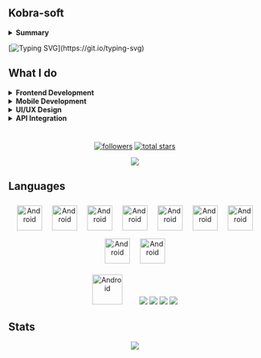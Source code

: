 ## Kobra-soft
<details>
  <summary><b>Summary</b></summary>
I'm a passionate <b>Full Stack Developer</b>, with a strong focus on creating modern, responsive web and mobile applications. I specialise in leveraging the power of <b>React.js</b>, <b>TypeScript</b>, <b>Node.js</b> and <b>TailwindCSS</b> to build clean, user-friendly interfaces that deliver seamless experiences across all devices..
</details>

[![Typing SVG](https://readme-typing-svg.demolab.com?font=Noto+Sans&size=33&pause=100&color=DC0663&background=17000000&width=770&height=60&lines=I'm+a+passionate+Full+Stack+Developer%2C;with+a+strong+focus+on++creating+modern%2C;responsive+web+and+mobile+applications.;I+specialise+in+leveraging+the+power+of+React.js%2C;TypeScript%2C++Node.js+and+TailwindCSS;to+build+clean%2C+user-friendly+interfaces+that+;deliver+seamless+experiences+across+all+devices.)](https://git.io/typing-svg)

## What I do

<details>
  <summary><b>Frontend Development</b></summary>
  Crafting dynamic, responsive and pixel-perfect web applications using <b>React.js</b>, <b>JavaScript</b> & modern frameworks like <b>Next.js</b> and <b>Vue.js</b>.
</details>

<details>
  <summary><b>Mobile Development</b></summary>
  Building cross-platform mobile apps with React Native, ensuring smooth performance on both <b>Android</b> and <b>iOS</b>.
</details>

<details>
  <summary><b>UI/UX Design</b></summary>
  Designing intuitive and contemporary interfaces, with a focus on <b>user experience</b>, <b>accessibility</b> and sleek <b>animations</b>.
</details>

<details>
  <summary><b>API Integration</b></summary>
  Connecting frontends to powerful backends with <b>REST APIs</b> and <b>GraphQL</b>.
</details>

#

<p align="center">
  <a href="https://github.com/Kobra-soft?tab=followers">
    <img alt="followers" title="Follow me on Github" src="https://custom-icon-badges.demolab.com/github/followers/Kobra-soft?color=236ad3&labelColor=1155ba&style=for-the-badge&logo=person-add&label=Follow&logoColor=white"/></a>
      
  <a href="https://github.com/Kobra-soft?tab=repositories&sort=stargazers">
    <img alt="total stars" title="Total stars on GitHub" src="https://custom-icon-badges.demolab.com/github/stars/Kobra-soft?color=55960c&style=for-the-badge&labelColor=488207&logo=star"/></a>
</p>

<div align="center">
  
  ![](https://komarev.com/ghpvc/?username=kobra-soft)
  
</div>

## Languages
<p align="center">
  <img src="https://cdn.jsdelivr.net/gh/devicons/devicon@latest/icons/javascript/javascript-original.svg"               height="50" style="vertical-align:top; margin:8px" alt="Android" title="Android" />
  <img src="https://cdn.jsdelivr.net/gh/devicons/devicon@latest/icons/react/react-original-wordmark.svg"                height="50" style="vertical-align:top; margin:8px" alt="Android" title="Android" />
  <img src="https://cdn.jsdelivr.net/gh/devicons/devicon@latest/icons/tailwindcss/tailwindcss-original.svg"             height="50" style="vertical-align:top; margin:8px" alt="Android" title="Android" />
  <img src="https://cdn.jsdelivr.net/gh/devicons/devicon@latest/icons/android/android-plain-wordmark.svg"               height="50" style="vertical-align:top; margin:8px" alt="Android" title="Android" />
  <img src="https://cdn.jsdelivr.net/gh/devicons/devicon@latest/icons/html5/html5-plain-wordmark.svg"                   height="50" style="vertical-align:top; margin:8px" alt="Android" title="Android" />
  <img src="https://cdn.jsdelivr.net/gh/devicons/devicon@latest/icons/graphql/graphql-plain-wordmark.svg"               height="50" style="vertical-align:top; margin:8px" alt="Android" title="Android" />
  <img src="https://cdn.jsdelivr.net/gh/devicons/devicon@latest/icons/git/git-plain-wordmark.svg"                       height="50" style="vertical-align:top; margin:8px" alt="Android" title="Android" />
  <img src="https://cdn.jsdelivr.net/gh/devicons/devicon@latest/icons/figma/figma-original.svg"                         height="50" style="vertical-align:top; margin:8px" alt="Android" title="Android" />
  <img src="https://cdn.jsdelivr.net/gh/devicons/devicon@latest/icons/illustrator/illustrator-line.svg"                 height="50" style="vertical-align:top; margin:8px" alt="Android" title="Android" />
<br />
</p>

<div align="center">
  <img src="https://skillicons.dev/icons?i=html" height="60" style="padding-right:30px; alt="Android" title="Android"/>
  <img src="https://skillicons.dev/icons?i=html"/> 
  <img src="https://skillicons.dev/icons?i=html"/> 
  <img src="https://skillicons.dev/icons?i=html"/> 
  <img src="https://skillicons.dev/icons?i=html"/> 
</div>

## Stats
<div align="center">
<a href="https://github-readme-stats.vercel.app/api?username=kobra-soft&theme=gotham">
  <img src="https://github-readme-stats.vercel.app/api?username=kobra-soft&count_private=true&show_icons=true&theme=gotham"" />
</a>
</div>
